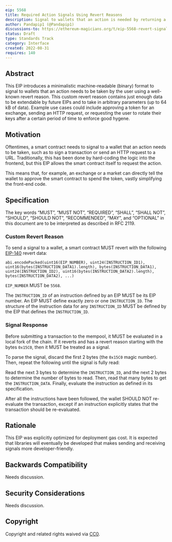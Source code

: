 ```yaml
---
eip: 5568
title: Required Action Signals Using Revert Reasons
description: Signal to wallets that an action is needed by returning a custom revert code
author: Pandapip1 (@Pandapip1)
discussions-to: https://ethereum-magicians.org/t/eip-5568-revert-signals/10622
status: Draft
type: Standards Track
category: Interface
created: 2022-08-31
requires: 140
---
```


## Abstract

This EIP introduces a minimalistic machine-readable (binary) format to signal to wallets that an action needs to be taken by the user using a well-known revert reason. This custom revert reason contains just enough data to be extendable by future EIPs and to take in arbitrary parameters (up to 64 kB of data). Example use cases could include approving a token for an exchange, sending an HTTP request, or requesting the user to rotate their keys after a certain period of time to enforce good hygene.

## Motivation

Oftentimes, a smart contract needs to signal to a wallet that an action needs to be taken, such as to sign a transaction or send an HTTP request to a URL. Traditionally, this has been done by hard-coding the logic into the frontend, but this EIP allows the smart contract itself to request the action.

This means that, for example, an exchange or a market can directly tell the wallet to approve the smart contract to spend the token, vastly simplifying the front-end code.

## Specification

The key words “MUST”, “MUST NOT”, “REQUIRED”, “SHALL”, “SHALL NOT”, “SHOULD”, “SHOULD NOT”, “RECOMMENDED”, “MAY”, and “OPTIONAL” in this document are to be interpreted as described in RFC 2119.

### Custom Revert Reason

To send a signal to a wallet, a smart contract MUST revert with the following [EIP-140](./eip-140.md) revert data:
  
```solidity
abi.encodePacked(uint16(EIP_NUMBER), uint24(INSTRUCTION_ID1), uint16(bytes(INSTRUCTION_DATA1).length), bytes(INSTRUCTION_DATA1), uint24(INSTRUCTION_ID2), uint16(bytes(INSTRUCTION_DATA2).length), bytes(INSTRUCTION_DATA2), ...)
```

`EIP_NUMBER` MUST be `5568`.

The `INSTRUCTION_ID` of an instruction defined by an EIP MUST be its EIP number. An EIP MUST define exactly zero or one `INSTRUCTION_ID`. The structure of the instruction data for any `INSTRUCTION_ID` MUST be defined by the EIP that defines the `INSTRUCTION_ID`.

### Signal Response

Before submitting a transaction to the mempool, it MUST be evaluated in a local fork of the chain. If it reverts and has a revert reason starting with the bytes `0x15C0`, then it MUST be treated as a signal.

To parse the signal, discard the first 2 bytes (the `0x15C0` magic number). Then, repeat the following until the signal is fully read:

Read the next 3 bytes to determine the `INSTRUCTION_ID`, and the next 2 bytes to determine the number of bytes to read. Then, read that many bytes to get the `INSTRUCTION_DATA`. Finally, evaluate the instruction as defined in its specification.

After all the instructions have been followed, the wallet SHOULD NOT re-evaluate the transaction, except if an instruction explicitly states that the transaction should be re-evaluated.

## Rationale

This EIP was explicitly optimized for deployment gas cost. It is expected that libraries will eventually be developed that makes sending and receiving signals more developer-friendly.

## Backwards Compatibility

Needs discussion.

## Security Considerations

Needs discussion.

## Copyright
Copyright and related rights waived via [CC0](../LICENSE.md).
